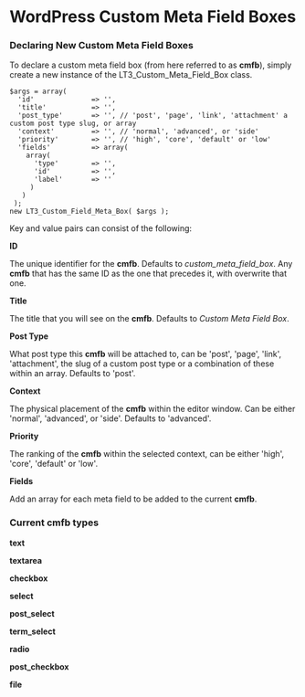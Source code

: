 # WordPress Custom Meta Field Boxes

### Declaring New Custom Meta Field Boxes

To declare a custom meta field box (from here referred to as **cmfb**), simply create a new instance of the LT3_Custom_Meta_Field_Box class.

```
$args = array(
  'id'              => '',
  'title'           => '',
  'post_type'       => '', // 'post', 'page', 'link', 'attachment' a custom post type slug, or array
  'context'         => '', // 'normal', 'advanced', or 'side'
  'priority'        => '', // 'high', 'core', 'default' or 'low'
  'fields'          => array(
    array(
      'type'        => '',
      'id'          => '',
      'label'       => ''
     )
   )
 );
new LT3_Custom_Field_Meta_Box( $args );
```

Key and value pairs can consist of the following:

**ID**

The unique identifier for the **cmfb**. Defaults to *custom_meta_field_box*. Any **cmfb** that has the same ID as the one that precedes it, with overwrite that one.

**Title**

The title that you will see on the **cmfb**. Defaults to *Custom Meta Field Box*.

**Post Type**

What post type this **cmfb** will be attached to, can be 'post', 'page', 'link', 'attachment', the slug of a custom post type or a combination of these within an array. Defaults to 'post'.

**Context**

The physical placement of the **cmfb** within the editor window. Can be either 'normal', 'advanced', or 'side'. Defaults to 'advanced'.

**Priority**

The ranking of the **cmfb** within the selected context, can be either 'high', 'core', 'default' or 'low'.

**Fields**

Add an array for each meta field to be added to the current **cmfb**.

### Current **cmfb** types

**text**

**textarea**

**checkbox**

**select**

**post_select**

**term_select**

**radio**

**post_checkbox**

**file**


